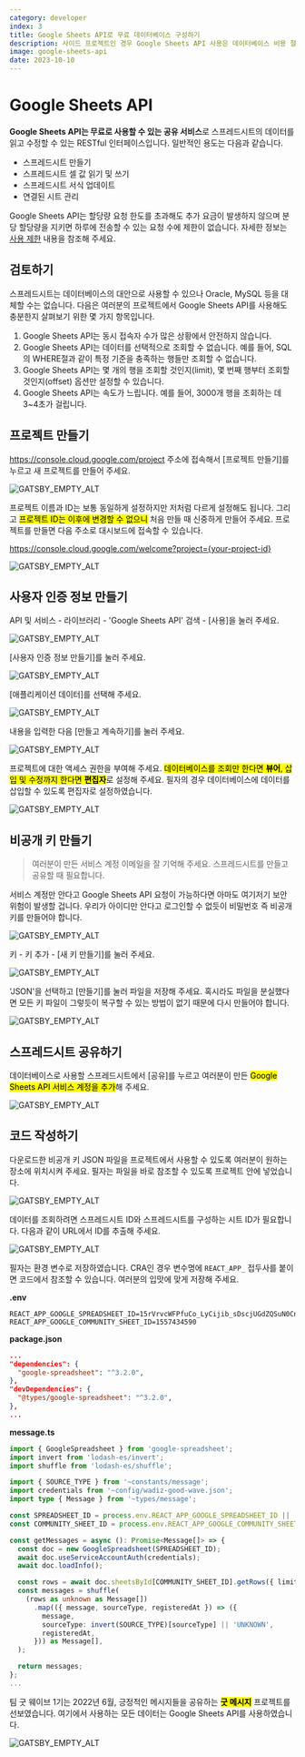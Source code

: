 ```yaml
---
category: developer
index: 3
title: Google Sheets API로 무료 데이터베이스 구성하기
description: 사이드 프로젝트인 경우 Google Sheets API 사용은 데이터베이스 비용 절감과 비개발자 접근 측면에서 좋은 선택지가 될 수 있습니다.
image: google-sheets-api
date: 2023-10-10
---
```


# Google Sheets API

**Google Sheets API는 무료로 사용할 수 있는 공유 서비스**로 스프레드시트의 데이터를 읽고 수정할 수 있는 RESTful 인터페이스입니다. 일반적인 용도는 다음과 같습니다.

* 스프레드시트 만들기
* 스프레드시트 셀 값 읽기 및 쓰기
* 스프레드시트 서식 업데이트
* 연결된 시트 관리

Google Sheets API는 할당량 요청 한도를 초과해도 추가 요금이 발생하지 않으며 분당 할당량을 지키면 하루에 전송할 수 있는 요청 수에 제한이 없습니다. 자세한 정보는 [사용 제한](https://developers.google.com/sheets/api/limits?hl=ko) 내용을 참조해 주세요.

## 검토하기

스프레드시트는 데이터베이스의 대안으로 사용할 수 있으나 Oracle, MySQL 등을 대체할 수는 없습니다. 다음은 여러분의 프로젝트에서 Google Sheets API를 사용해도 충분한지 살펴보기 위한 몇 가지 항목입니다.

1. Google Sheets API는 동시 접속자 수가 많은 상황에서 안전하지 않습니다.
2. Google Sheets API는 데이터를 선택적으로 조회할 수 없습니다. 예를 들어, SQL의 WHERE절과 같이 특정 기준을 충족하는 행들만 조회할 수 없습니다.
3. Google Sheets API는 몇 개의 행을 조회할 것인지(limit), 몇 번째 행부터 조회할 것인지(offset) 옵션만 설정할 수 있습니다.
4. Google Sheets API는 속도가 느립니다. 예를 들어, 3000개 행을 조회하는 데 3~4초가 걸립니다.

## 프로젝트 만들기

<https://console.cloud.google.com/project> 주소에 접속해서 [프로젝트 만들기]를 누르고 새 프로젝트를 만들어 주세요.

![GATSBY_EMPTY_ALT](./google-cloud-01.jpg)

프로젝트 이름과 ID는 보통 동일하게 설정하지만 저처럼 다르게 설정해도 됩니다. 그리고 <mark>프로젝트 ID는 이후에 변경할 수 없으니</mark> 처음 만들 때 신중하게 만들어 주세요. 프로젝트를 만들면 다음 주소로 대시보드에 접속할 수 있습니다.

<https://console.cloud.google.com/welcome?project={your-project-id}>

![GATSBY_EMPTY_ALT](./google-cloud-02.jpg)

## 사용자 인증 정보 만들기

API 및 서비스 - 라이브러리 - 'Google Sheets API' 검색 - [사용]을 눌러 주세요.

![GATSBY_EMPTY_ALT](./google-cloud-03.jpg)

[사용자 인증 정보 만들기]를 눌러 주세요.

![GATSBY_EMPTY_ALT](./google-cloud-04.jpg)

[애플리케이션 데이터]를 선택해 주세요.

![GATSBY_EMPTY_ALT](./google-cloud-05.jpg)

내용을 입력한 다음 [만들고 계속하기]를 눌러 주세요.

![GATSBY_EMPTY_ALT](./google-cloud-06.jpg)

프로젝트에 대한 액세스 권한을 부여해 주세요. <mark>데이터베이스를 조회만 한다면 **뷰어**, 삽입 및 수정까지 한다면 **편집자**</mark>로 설정해 주세요. 필자의 경우 데이터베이스에 데이터를 삽입할 수 있도록 편집자로 설정하였습니다.

![GATSBY_EMPTY_ALT](./google-cloud-07.jpg)

## 비공개 키 만들기

> 여러분이 만든 서비스 계정 이메일을 잘 기억해 주세요. 스프레드시트를 만들고 공유할 때 필요합니다.

서비스 계정만 안다고 Google Sheets API 요청이 가능하다면 아마도 여기저기 보안 위험이 발생할 겁니다. 우리가 아이디만 안다고 로그인할 수 없듯이 비밀번호 즉 비공개 키를 만들어야 합니다.

![GATSBY_EMPTY_ALT](./google-cloud-08.jpg)

키 - 키 추가 - [새 키 만들기]를 눌러 주세요.

![GATSBY_EMPTY_ALT](./google-cloud-09.jpg)

'JSON'을 선택하고 [만들기]를 눌러 파일을 저장해 주세요. 혹시라도 파일을 분실했다면 모든 키 파일이 그렇듯이 복구할 수 있는 방법이 없기 때문에 다시 만들어야 합니다.

![GATSBY_EMPTY_ALT](./google-cloud-10.jpg)

## 스프레드시트 공유하기

데이터베이스로 사용할 스프레드시트에서 [공유]를 누르고 여러분이 만든 <mark>Google Sheets API 서비스 계정을 추가</mark>해 주세요.

![GATSBY_EMPTY_ALT](./google-sheets-01.jpg)

## 코드 작성하기

다운로드한 비공개 키 JSON 파일을 프로젝트에서 사용할 수 있도록 여러분이 원하는 장소에 위치시켜 주세요. 필자는 파일을 바로 참조할 수 있도록 프로젝트 안에 넣었습니다.

![GATSBY_EMPTY_ALT](./good-message-01.jpg)

데이터를 조회하려면 스프레드시트 ID와 스프레드시트를 구성하는 시트 ID가 필요합니다. 다음과 같이 URL에서 ID를 추출해 주세요.

![GATSBY_EMPTY_ALT](./google-sheets-02.jpg)

필자는 환경 변수로 저장하였습니다. CRA인 경우 변수명에 `REACT_APP_` 접두사를 붙이면 코드에서 참조할 수 있습니다. 여러분의 입맛에 맞게 저장해 주세요.

**.env**

```properties
REACT_APP_GOOGLE_SPREADSHEET_ID=15rVrvcWFPfuCo_LyCijib_sDscjUGdZQSuN0CnipghE
REACT_APP_GOOGLE_COMMUNITY_SHEET_ID=1557434590
```

**package.json**

```json
...
"dependencies": {
  "google-spreadsheet": "^3.2.0",
},
"devDependencies": {
  "@types/google-spreadsheet": "^3.2.0",
},
...
```

**message.ts**

```typescript
import { GoogleSpreadsheet } from 'google-spreadsheet';
import invert from 'lodash-es/invert';
import shuffle from 'lodash-es/shuffle';

import { SOURCE_TYPE } from '~constants/message';
import credentials from '~config/wadiz-good-wave.json';
import type { Message } from '~types/message';

const SPREADSHEET_ID = process.env.REACT_APP_GOOGLE_SPREADSHEET_ID || '';
const COMMUNITY_SHEET_ID = process.env.REACT_APP_GOOGLE_COMMUNITY_SHEET_ID || '';

const getMessages = async (): Promise<Message[]> => {
  const doc = new GoogleSpreadsheet(SPREADSHEET_ID);
  await doc.useServiceAccountAuth(credentials);
  await doc.loadInfo();

  const rows = await doc.sheetsById[COMMUNITY_SHEET_ID].getRows({ limit: 100, offset: 0 });
  const messages = shuffle(
    (rows as unknown as Message[])
      .map(({ message, sourceType, registeredAt }) => ({
        message,
        sourceType: invert(SOURCE_TYPE)[sourceType] || 'UNKNOWN',
        registeredAt,
      })) as Message[],
  );

  return messages;
};
...
```

팀 굿 웨이브 1기는 2022년 6월, 긍정적인 메시지들을 공유하는 <mark>**굿 메시지**</mark> 프로젝트를 선보였습니다. 여기에서 사용하는 모든 데이터는 Google Sheets API를 사용하였습니다.

![GATSBY_EMPTY_ALT](./good-message.gif)
